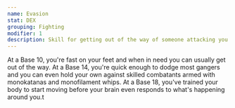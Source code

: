 ```yaml
---
name: Evasion
stat: DEX
grouping: Fighting
modifier: 1
description: Skill for getting out of the way of someone attacking you in melee. A Character with REF 8 or higher can also use this Skill to dodge Ranged Attacks and Explosions.
---
```


At a Base 10, you're fast on your feet and when in
need you can usually get out of the way. At a Base 14,
you're quick enough to dodge most gangers and you
can even hold your own against skilled combatants
armed with monokatanas and monofilament whips. At
a Base 18, you've trained your body to start moving
before your brain even responds to what's happening
around you.t